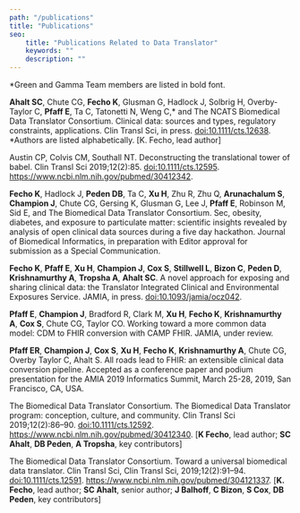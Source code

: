 ```yaml
---
path: "/publications"
title: "Publications"
seo:
    title: "Publications Related to Data Translator"
    keywords: ""
    description: ""
---
```


*Green and Gamma Team members are listed in bold font.

**Ahalt SC**, Chute CG, **Fecho K**, Glusman G, Hadlock J, Solbrig H, Overby-Taylor C, **Pfaff E**, Ta C, Tatonetti N, Weng C,* and The NCATS Biomedical Data Translator Consortium. Clinical data: sources and types, regulatory constraints, applications. Clin Transl Sci, in press. [doi:10.1111/cts.12638](http://doi.org/10.1111/cts.12638). *Authors are listed alphabetically. [K. Fecho, lead author]


Austin CP, Colvis CM, Southall NT. Deconstructing the translational tower of babel. Clin Transl Sci 2019;12(2):85. [doi:10.1111/cts.12595](https://doi.org/10.1111/cts.12595). https://www.ncbi.nlm.nih.gov/pubmed/30412342.


**Fecho K**, Hadlock J, **Peden DB**, Ta C, **Xu H**, Zhu R, Zhu Q, **Arunachalum S**, **Champion J**, Chute CG, Gersing K, Glusman G, Lee J, **Pfaff E**, Robinson M, Sid E, and The Biomedical Data Translator Consortium. Sec, obesity, diabetes, and exposure to particulate matter: scientific insights revealed by analysis of open clinical data sources during a five day hackathon. Journal of Biomedical Informatics, in preparation with Editor approval for submission as a Special Communication.


**Fecho K**, **Pfaff E**, **Xu H**, **Champion J**, **Cox S**, **Stillwell L**, **Bizon C**, **Peden D**, **Krishnamurthy A**, **Tropsha A**, **Ahalt SC**. A novel approach for exposing and sharing clinical data: the Translator Integrated Clinical and Environmental Exposures Service. JAMIA, in press. [doi:10.1093/jamia/ocz042](https://doi.org/10.1093/jamia/ocz042).


**Pfaff E**, **Champion J**, Bradford R, Clark M, **Xu H**, **Fecho K**, **Krishnamurthy A**, **Cox S**, Chute CG, Taylor CO. Working toward a more common data model: CDM to FHIR conversion with CAMP FHIR. JAMIA, under review.


**Pfaff ER**, **Champion J**, **Cox S**, **Xu H**, **Fecho K**, **Krishnamurthy A**, Chute CG, Overby Taylor C, Ahalt S. All roads lead to FHIR: an extensible clinical data conversion pipeline. Accepted as a conference paper and podium presentation for the AMIA 2019 Informatics Summit, March 25-28, 2019, San Francisco, CA, USA. 


The Biomedical Data Translator Consortium. The Biomedical Data Translator program: conception, culture, and community. Clin Transl Sci 2019;12(2):86–90. [doi:10.1111/cts.12592](https://doi.org/10.1111/cts.12592). https://www.ncbi.nlm.nih.gov/pubmed/30412340. [**K Fecho**, lead author; **SC Ahalt**, **DB Peden**, **A Tropsha**, key contributors]


The Biomedical Data Translator Consortium. Toward a universal biomedical data translator. Clin Transl Sci, Clin Transl Sci, 2019;12(2):91–94. [doi:10.1111/cts.12591](https://doi.org/10.1111/cts.12591). https://www.ncbi.nlm.nih.gov/pubmed/304121337. [**K. Fecho**, lead author; **SC Ahalt**, senior author; **J Balhoff**, **C Bizon**, **S Cox**, **DB Peden**, key contributors]
